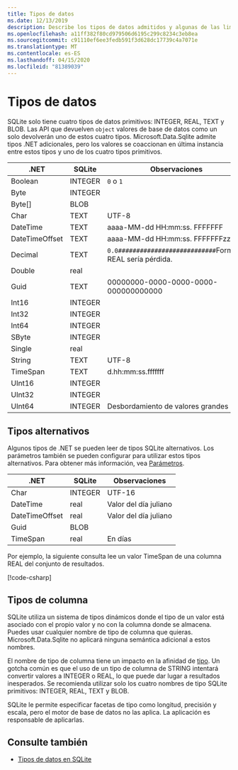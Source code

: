 ```yaml
---
title: Tipos de datos
ms.date: 12/13/2019
description: Describe los tipos de datos admitidos y algunas de las limitaciones que los rodean.
ms.openlocfilehash: a11ff382f80cd979506d6195c299c8234c3eb8ea
ms.sourcegitcommit: c91110ef6ee3fedb591f3d628dc17739c4a7071e
ms.translationtype: MT
ms.contentlocale: es-ES
ms.lasthandoff: 04/15/2020
ms.locfileid: "81389039"
---
```

# <a name="data-types"></a>Tipos de datos

SQLite solo tiene cuatro tipos de datos primitivos: INTEGER, REAL, TEXT y BLOB. Las API que devuelven `object` valores de base de datos como un solo devolverán uno de estos cuatro tipos. Microsoft.Data.Sqlite admite tipos .NET adicionales, pero los valores se coaccionan en última instancia entre estos tipos y uno de los cuatro tipos primitivos.

| .NET           | SQLite  | Observaciones                                                       |
| -------------- | ------- | ------------------------------------------------------------- |
| Boolean        | INTEGER | `0` o `1`                                                    |
| Byte           | INTEGER |                                                               |
| Byte[]         | BLOB    |                                                               |
| Char           | TEXT    | UTF-8                                                         |
| DateTime       | TEXT    | aaaa-MM-dd HH:mm:ss. FFFFFFF                                   |
| DateTimeOffset | TEXT    | aaaa-MM-dd HH:mm:ss. FFFFFFFzzz                                |
| Decimal        | TEXT    | `0.0###########################`Formato. REAL sería pérdida. |
| Double         | real    |                                                               |
| Guid           | TEXT    | 00000000-0000-0000-0000-000000000000                          |
| Int16          | INTEGER |                                                               |
| Int32          | INTEGER |                                                               |
| Int64          | INTEGER |                                                               |
| SByte          | INTEGER |                                                               |
| Single         | real    |                                                               |
| String         | TEXT    | UTF-8                                                         |
| TimeSpan       | TEXT    | d.hh:mm:ss.fffffff                                            |
| UInt16         | INTEGER |                                                               |
| UInt32         | INTEGER |                                                               |
| UInt64         | INTEGER | Desbordamiento de valores grandes                                         |

## <a name="alternative-types"></a>Tipos alternativos

Algunos tipos de .NET se pueden leer de tipos SQLite alternativos. Los parámetros también se pueden configurar para utilizar estos tipos alternativos. Para obtener más información, vea [Parámetros](parameters.md#alternative-types).

| .NET           | SQLite  | Observaciones          |
| -------------- | ------- | ---------------- |
| Char           | INTEGER | UTF-16           |
| DateTime       | real    | Valor del día juliano |
| DateTimeOffset | real    | Valor del día juliano |
| Guid           | BLOB    |                  |
| TimeSpan       | real    | En días          |

Por ejemplo, la siguiente consulta lee un valor TimeSpan de una columna REAL del conjunto de resultados.

[!code-csharp[](../../../../samples/snippets/standard/data/sqlite/DateAndTimeSample/Program.cs?name=snippet_AlternativeType)]

## <a name="column-types"></a>Tipos de columna

SQLite utiliza un sistema de tipos dinámicos donde el tipo de un valor está asociado con el propio valor y no con la columna donde se almacena. Puedes usar cualquier nombre de tipo de columna que quieras. Microsoft.Data.Sqlite no aplicará ninguna semántica adicional a estos nombres.

El nombre de tipo de columna tiene un impacto en la afinidad de [tipo](https://www.sqlite.org/datatype3.html#type_affinity). Un gotcha común es que el uso de un tipo de columna de STRING intentará convertir valores a INTEGER o REAL, lo que puede dar lugar a resultados inesperados. Se recomienda utilizar solo los cuatro nombres de tipo SQLite primitivos: INTEGER, REAL, TEXT y BLOB.

SQLite le permite especificar facetas de tipo como longitud, precisión y escala, pero el motor de base de datos no las aplica. La aplicación es responsable de aplicarlas.

## <a name="see-also"></a>Consulte también

- [Tipos de datos en SQLite](https://www.sqlite.org/datatype3.html)
